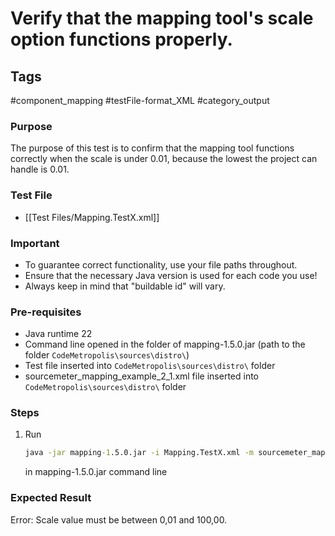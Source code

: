 # Verify that the mapping tool's scale option functions properly.

## Tags
#component_mapping #testFile-format_XML #category_output

### Purpose
The purpose of this test is to confirm that the mapping tool functions correctly when the scale is under 0.01, because the lowest the project can handle is 0.01.

### Test File
- [[Test Files/Mapping.TestX.xml]]

### Important
- To guarantee correct functionality, use your file paths throughout.  
- Ensure that the necessary Java version is used for each code you use!
- Always keep in mind that "buildable id" will vary.

### Pre-requisites
- Java runtime 22
- Command line opened in the folder of mapping-1.5.0.jar (path to the folder `CodeMetropolis\sources\distro\`)
- Test file inserted into `CodeMetropolis\sources\distro\` folder
- sourcemeter_mapping_example_2_1.xml file inserted into `CodeMetropolis\sources\distro\` folder

### Steps
1. Run
	```cmd
	java -jar mapping-1.5.0.jar -i Mapping.TestX.xml -m sourcemeter_mapping_example_2_1.xml -s 0.009
	```
	in mapping-1.5.0.jar command line

### Expected Result
Error: Scale value must be between 0,01 and 100,00.